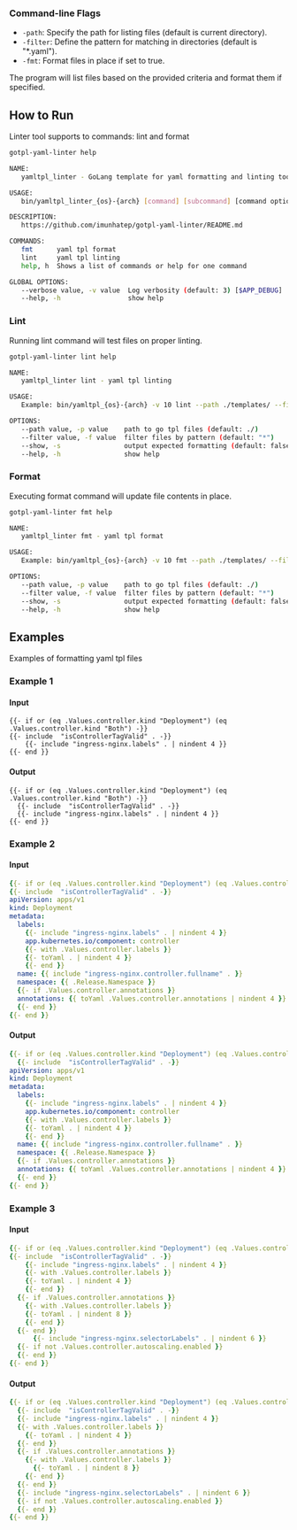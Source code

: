 ### Command-line Flags

- `-path`: Specify the path for listing files (default is current directory).
- `-filter`: Define the pattern for matching in directories (default is "*.yaml").
- `-fmt`: Format files in place if set to true.

The program will list files based on the provided criteria and format them if specified.

## How to Run
Linter tool supports to commands: lint and format

```bash
gotpl-yaml-linter help

NAME:
   yamltpl_linter - GoLang template for yaml formatting and linting tool

USAGE:
   bin/yamltpl_linter_{os}-{arch} [command] [subcommand] [command options]

DESCRIPTION:
   https://github.com/imunhatep/gotpl-yaml-linter/README.md

COMMANDS:
   fmt      yaml tpl format
   lint     yaml tpl linting
   help, h  Shows a list of commands or help for one command

GLOBAL OPTIONS:
   --verbose value, -v value  Log verbosity (default: 3) [$APP_DEBUG]
   --help, -h                 show help
```


### Lint
Running lint command will test files on proper linting.

```bash
gotpl-yaml-linter lint help

NAME:
   yamltpl_linter lint - yaml tpl linting

USAGE:
   Example: bin/yamltpl_{os}-{arch} -v 10 lint --path ./templates/ --filter *.yaml

OPTIONS:
   --path value, -p value    path to go tpl files (default: ./)
   --filter value, -f value  filter files by pattern (default: "*")
   --show, -s                output expected formatting (default: false)
   --help, -h                show help
```


### Format
Executing format command will update file contents in place.

```bash
gotpl-yaml-linter fmt help

NAME:
   yamltpl_linter fmt - yaml tpl format

USAGE:
   Example: bin/yamltpl_{os}-{arch} -v 10 fmt --path ./templates/ --filter *.yaml

OPTIONS:
   --path value, -p value    path to go tpl files (default: ./)
   --filter value, -f value  filter files by pattern (default: "*")
   --show, -s                output expected formatting (default: false)
   --help, -h                show help
```


## Examples
Examples of formatting yaml tpl files

### Example 1
#### Input
```
{{- if or (eq .Values.controller.kind "Deployment") (eq .Values.controller.kind "Both") -}}
{{- include  "isControllerTagValid" . -}}
    {{- include "ingress-nginx.labels" . | nindent 4 }}
{{- end }}
```
#### Output
```
{{- if or (eq .Values.controller.kind "Deployment") (eq .Values.controller.kind "Both") -}}
  {{- include  "isControllerTagValid" . -}}
  {{- include "ingress-nginx.labels" . | nindent 4 }}
{{- end }}
```

### Example 2
#### Input
```yaml
{{- if or (eq .Values.controller.kind "Deployment") (eq .Values.controller.kind "Both") -}}
{{- include  "isControllerTagValid" . -}}
apiVersion: apps/v1
kind: Deployment
metadata:
  labels:
    {{- include "ingress-nginx.labels" . | nindent 4 }}
    app.kubernetes.io/component: controller
    {{- with .Values.controller.labels }}
    {{- toYaml . | nindent 4 }}
    {{- end }}
  name: {{ include "ingress-nginx.controller.fullname" . }}
  namespace: {{ .Release.Namespace }}
  {{- if .Values.controller.annotations }}
  annotations: {{ toYaml .Values.controller.annotations | nindent 4 }}
  {{- end }}
{{- end }}
```

#### Output
```yaml
{{- if or (eq .Values.controller.kind "Deployment") (eq .Values.controller.kind "Both") -}}
  {{- include  "isControllerTagValid" . -}}
apiVersion: apps/v1
kind: Deployment
metadata:
  labels:
    {{- include "ingress-nginx.labels" . | nindent 4 }}
    app.kubernetes.io/component: controller
    {{- with .Values.controller.labels }}
    {{- toYaml . | nindent 4 }}
    {{- end }}
  name: {{ include "ingress-nginx.controller.fullname" . }}
  namespace: {{ .Release.Namespace }}
  {{- if .Values.controller.annotations }}
  annotations: {{ toYaml .Values.controller.annotations | nindent 4 }}
  {{- end }}
{{- end }}
```
### Example 3
#### Input
```yaml
{{- if or (eq .Values.controller.kind "Deployment") (eq .Values.controller.kind "Both") -}}
{{- include  "isControllerTagValid" . -}}
    {{- include "ingress-nginx.labels" . | nindent 4 }}
    {{- with .Values.controller.labels }}
    {{- toYaml . | nindent 4 }}
    {{- end }}
  {{- if .Values.controller.annotations }}
    {{- with .Values.controller.labels }}
    {{- toYaml . | nindent 8 }}
    {{- end }}
  {{- end }}
      {{- include "ingress-nginx.selectorLabels" . | nindent 6 }}
  {{- if not .Values.controller.autoscaling.enabled }}
  {{- end }}
{{- end }}
```

#### Output
```yaml
{{- if or (eq .Values.controller.kind "Deployment") (eq .Values.controller.kind "Both") -}}
  {{- include  "isControllerTagValid" . -}}
  {{- include "ingress-nginx.labels" . | nindent 4 }}
  {{- with .Values.controller.labels }}
    {{- toYaml . | nindent 4 }}
  {{- end }}
  {{- if .Values.controller.annotations }}
    {{- with .Values.controller.labels }}
      {{- toYaml . | nindent 8 }}
    {{- end }}
  {{- end }}
  {{- include "ingress-nginx.selectorLabels" . | nindent 6 }}
  {{- if not .Values.controller.autoscaling.enabled }}
  {{- end }}
{{- end }}
```